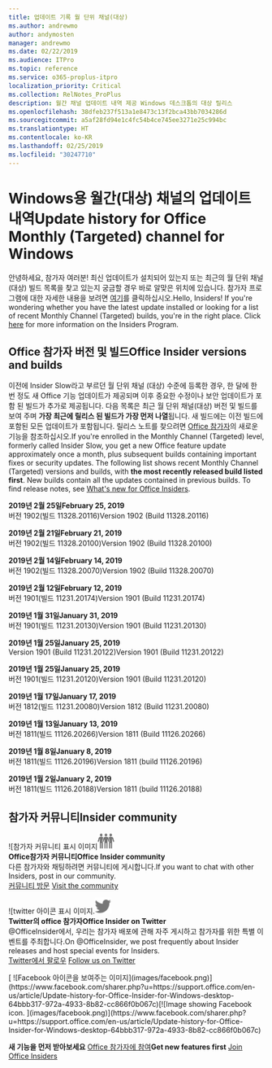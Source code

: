 ```yaml
---
title: 업데이트 기록 월 단위 채널(대상)
ms.author: andrewmo
author: andymosten
manager: andrewmo
ms.date: 02/22/2019
ms.audience: ITPro
ms.topic: reference
ms.service: o365-proplus-itpro
localization_priority: Critical
ms.collection: RelNotes_ProPlus
description: 월간 채널 업데이트 내역 제공 Windows 데스크톱의 대상 릴리스
ms.openlocfilehash: 38dfeb237f513a1e8473c13f2bca43bb7034286d
ms.sourcegitcommit: a5af28fd94e1c4fc54b4ce745ee3271e25c994bc
ms.translationtype: HT
ms.contentlocale: ko-KR
ms.lasthandoff: 02/25/2019
ms.locfileid: "30247710"
---
```

# <a name="update-history-for-office-monthly-targeted-channel-for-windows"></a><span data-ttu-id="3d598-103">Windows용 월간(대상) 채널의 업데이트 내역</span><span class="sxs-lookup"><span data-stu-id="3d598-103">Update history for Office Monthly (Targeted) channel for Windows</span></span>

<span data-ttu-id="3d598-p101">안녕하세요, 참가자 여러분! 최신 업데이트가 설치되어 있는지 또는 최근의 월 단위 채널(대상) 빌드 목록을 찾고 있는지 궁금할 경우 바로 알맞은 위치에 있습니다. 참가자 프로그램에 대한 자세한 내용을 보려면 [여기](https://insider.office.com/)를 클릭하십시오.</span><span class="sxs-lookup"><span data-stu-id="3d598-p101">Hello, Insiders! If you're wondering whether you have the latest update installed or looking for a list of recent Monthly Channel (Targeted) builds, you're in the right place. Click [here](https://insider.office.com/) for more information on the Insiders Program.</span></span>

## <a name="office-insider-versions-and-builds"></a><span data-ttu-id="3d598-107">Office 참가자 버전 및 빌드</span><span class="sxs-lookup"><span data-stu-id="3d598-107">Office Insider versions and builds</span></span>

<span data-ttu-id="3d598-p102">이전에 Insider Slow라고 부르던 월 단위 채널 (대상) 수준에 등록한 경우, 한 달에 한 번 정도 새 Office 기능 업데이트가 제공되며 이후 중요한 수정이나 보안 업데이트가 포함 된 빌드가 추가로 제공됩니다. 다음 목록은 최근 월 단위 채널(대상) 버전 및 빌드를 보여 주며 **가장 최근에 릴리스 된 빌드가 가장 먼저 나열**됩니다. 새 빌드에는 이전 빌드에 포함된 모든 업데이트가 포함됩니다. 릴리스 노트를 찾으려면 [ Office 참가자](https://support.office.com/ko-KR/article/what-s-new-for-office-insiders-c152d1e2-96ff-4ce9-8c14-e74e13847a24)의 새로운 기능을 참조하십시오.</span><span class="sxs-lookup"><span data-stu-id="3d598-p102">If you're enrolled in the Monthly Channel (Targeted) level, formerly called Insider Slow, you get a new Office feature update approximately once a month, plus subsequent builds containing important fixes or security updates. The following list shows recent Monthly Channel (Targeted) versions and builds, with **the most recently released build listed first**. New builds contain all the updates contained in previous builds. To find release notes, see [What's new for Office Insiders](https://support.office.com/ko-KR/article/what-s-new-for-office-insiders-c152d1e2-96ff-4ce9-8c14-e74e13847a24).</span></span>

<span data-ttu-id="3d598-112">**2019년 2월 25일**</span><span class="sxs-lookup"><span data-stu-id="3d598-112">**February 25, 2019**</span></span><br/> <span data-ttu-id="3d598-113">버전 1902(빌드 11328.20116)</span><span class="sxs-lookup"><span data-stu-id="3d598-113">Version 1902 (Build 11328.20116)</span></span><br/>

<span data-ttu-id="3d598-114">**2019년 2월 21일**</span><span class="sxs-lookup"><span data-stu-id="3d598-114">**February 21, 2019**</span></span><br/> <span data-ttu-id="3d598-115">버전 1902(빌드 11328.20100)</span><span class="sxs-lookup"><span data-stu-id="3d598-115">Version 1902 (Build 11328.20100)</span></span><br/>

<span data-ttu-id="3d598-116">**2019년 2월 14일**</span><span class="sxs-lookup"><span data-stu-id="3d598-116">**February 14, 2019**</span></span><br/> <span data-ttu-id="3d598-117">버전 1902(빌드 11328.20070)</span><span class="sxs-lookup"><span data-stu-id="3d598-117">Version 1902 (Build 11328.20070)</span></span><br/>

<span data-ttu-id="3d598-118">**2019년 2월 12일**</span><span class="sxs-lookup"><span data-stu-id="3d598-118">**February 12, 2019**</span></span><br/> <span data-ttu-id="3d598-119">버전 1901(빌드 11231.20174)</span><span class="sxs-lookup"><span data-stu-id="3d598-119">Version 1901 (Build 11231.20174)</span></span><br/>

<span data-ttu-id="3d598-120">**2019년 1월 31일**</span><span class="sxs-lookup"><span data-stu-id="3d598-120">**January 31, 2019**</span></span><br/> <span data-ttu-id="3d598-121">버전 1901(빌드 11231.20130)</span><span class="sxs-lookup"><span data-stu-id="3d598-121">Version 1901 (Build 11231.20130)</span></span><br/> 

<span data-ttu-id="3d598-122">**2019년 1월 25일**</span><span class="sxs-lookup"><span data-stu-id="3d598-122">**January 25, 2019**</span></span><br/> <span data-ttu-id="3d598-123">Version 1901 (Build 11231.20122)</span><span class="sxs-lookup"><span data-stu-id="3d598-123">Version 1901 (Build 11231.20122)</span></span><br/> 

<span data-ttu-id="3d598-124">**2019년 1월 25일**</span><span class="sxs-lookup"><span data-stu-id="3d598-124">**January 25, 2019**</span></span><br/> <span data-ttu-id="3d598-125">버전 1901(빌드 11231.20120)</span><span class="sxs-lookup"><span data-stu-id="3d598-125">Version 1901 (Build 11231.20120)</span></span><br/> 

<span data-ttu-id="3d598-126">**2019년 1월 17일**</span><span class="sxs-lookup"><span data-stu-id="3d598-126">**January 17, 2019**</span></span><br/> <span data-ttu-id="3d598-127">버전 1812(빌드 11231.20080)</span><span class="sxs-lookup"><span data-stu-id="3d598-127">Version 1812 (Build 11231.20080)</span></span><br/> 

<span data-ttu-id="3d598-128">**2019년 1월 13일**</span><span class="sxs-lookup"><span data-stu-id="3d598-128">**January 13, 2019**</span></span><br/> <span data-ttu-id="3d598-129">버전 1811(빌드 11126.20266)</span><span class="sxs-lookup"><span data-stu-id="3d598-129">Version 1811 (Build 11126.20266)</span></span><br/>

<span data-ttu-id="3d598-130">**2019년 1월 8일**</span><span class="sxs-lookup"><span data-stu-id="3d598-130">**January 8, 2019**</span></span><br/> <span data-ttu-id="3d598-131">버전 1811(빌드 11126.20196)</span><span class="sxs-lookup"><span data-stu-id="3d598-131">Version 1811 (build 11126.20196)</span></span><br/> 

<span data-ttu-id="3d598-132">**2019년 1월 2일**</span><span class="sxs-lookup"><span data-stu-id="3d598-132">**January 2, 2019**</span></span><br/> <span data-ttu-id="3d598-133">버전 1811(빌드 11126.20188)</span><span class="sxs-lookup"><span data-stu-id="3d598-133">Version 1811 (build 11126.20188)</span></span><br/> 


## <a name="insider-community"></a><span data-ttu-id="3d598-134">참가자 커뮤니티</span><span class="sxs-lookup"><span data-stu-id="3d598-134">Insider community</span></span>

<span data-ttu-id="3d598-135">![참가자 커뮤니티 표시 이미지</span><span class="sxs-lookup"><span data-stu-id="3d598-135">![Image showing insider community.</span></span> ](images/insidercommunity.png)<br/>
<span data-ttu-id="3d598-136">**Office참가자 커뮤니티**</span><span class="sxs-lookup"><span data-stu-id="3d598-136">**Office Insider community**</span></span><br/> <span data-ttu-id="3d598-137">다른 참가자와 채팅하려면 커뮤니티에 게시합니다.</span><span class="sxs-lookup"><span data-stu-id="3d598-137">If you want to chat with other Insiders, post in our community.</span></span><br/><span data-ttu-id="3d598-138"> 
[커뮤니티 방문](https://go.microsoft.com/fwlink/?linkid=843493)</span><span class="sxs-lookup"><span data-stu-id="3d598-138"> 
[Visit the community](https://go.microsoft.com/fwlink/?linkid=843493)</span></span><br/> 

<span data-ttu-id="3d598-139">![twitter 아이콘 표시 이미지.</span><span class="sxs-lookup"><span data-stu-id="3d598-139">![Image showing twitter icon.</span></span> ](images/twitter.png)<br/>
<span data-ttu-id="3d598-140">**Twitter의 office 참가자**</span><span class="sxs-lookup"><span data-stu-id="3d598-140">**Office Insider on Twitter**</span></span><br/> <span data-ttu-id="3d598-141">@OfficeInsider에서, 우리는 참가자 배포에 관해 자주 게시하고 참가자를 위한 특별 이벤트를 주최합니다.</span><span class="sxs-lookup"><span data-stu-id="3d598-141">On @OfficeInsider, we post frequently about Insider releases and host special events for Insiders.</span></span><br/><span data-ttu-id="3d598-142"> 
[Twitter에서 팔로우](https://go.microsoft.com/fwlink/?linkid=717717)</span><span class="sxs-lookup"><span data-stu-id="3d598-142"> 
[Follow us on Twitter](https://go.microsoft.com/fwlink/?linkid=717717)</span></span><br/> 

<span data-ttu-id="3d598-143">
  [
  ![Facebook 아이콘을 보여주는 이미지](images/facebook.png)](https://www.facebook.com/sharer.php?u=https://support.office.com/en-us/article/Update-history-for-Office-Insider-for-Windows-desktop-64bbb317-972a-4933-8b82-cc866f0b067c)</span><span class="sxs-lookup"><span data-stu-id="3d598-143">[![Image showing Facebook icon. ](images/facebook.png)](https://www.facebook.com/sharer.php?u=https://support.office.com/en-us/article/Update-history-for-Office-Insider-for-Windows-desktop-64bbb317-972a-4933-8b82-cc866f0b067c)</span></span>       


<span data-ttu-id="3d598-144">**새 기능을 먼저 받아보세요**
[Office 참가자에 참여](https://insider.office.com/)</span><span class="sxs-lookup"><span data-stu-id="3d598-144">**Get new features first**
[Join Office Insiders](https://insider.office.com/)</span></span>